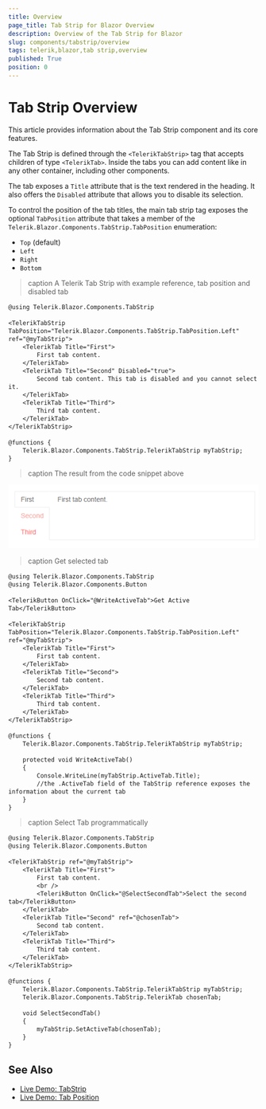 ```yaml
---
title: Overview
page_title: Tab Strip for Blazor Overview
description: Overview of the Tab Strip for Blazor
slug: components/tabstrip/overview
tags: telerik,blazor,tab strip,overview
published: True
position: 0
---
```


# Tab Strip Overview

This article provides information about the Tab Strip component and its core features.

The Tab Strip is defined through the `<TelerikTabStrip>` tag that accepts children of type `<TelerikTab>`. Inside the tabs you can add content like in any other container, including other components.

The tab exposes a `Title` attribute that is the text rendered in the heading. It also offers the `Disabled` attribute that allows you to disable its selection.

To control the position of the tab titles, the main tab strip tag exposes the optional `TabPosition` attribute that takes a member of the `Telerik.Blazor.Components.TabStrip.TabPosition` enumeration:

* `Top` (default)
* `Left`
* `Right`
* `Bottom`

>caption A Telerik Tab Strip with example reference, tab position and disabled tab

````CSHTML
@using Telerik.Blazor.Components.TabStrip

<TelerikTabStrip TabPosition="Telerik.Blazor.Components.TabStrip.TabPosition.Left" ref="@myTabStrip">
	<TelerikTab Title="First">
		First tab content.
	</TelerikTab>
	<TelerikTab Title="Second" Disabled="true">
		Second tab content. This tab is disabled and you cannot select it.
	</TelerikTab>
	<TelerikTab Title="Third">
		Third tab content.
	</TelerikTab>
</TelerikTabStrip>

@functions {
	Telerik.Blazor.Components.TabStrip.TelerikTabStrip myTabStrip;
}
````

>caption The result from the code snippet above

![](images/tabstrip-left.png)

>caption Get selected tab

````CSHTML
@using Telerik.Blazor.Components.TabStrip
@using Telerik.Blazor.Components.Button

<TelerikButton OnClick="@WriteActiveTab">Get Active Tab</TelerikButton>

<TelerikTabStrip TabPosition="Telerik.Blazor.Components.TabStrip.TabPosition.Left" ref="@myTabStrip">
	<TelerikTab Title="First">
		First tab content.
	</TelerikTab>
	<TelerikTab Title="Second">
		Second tab content.
	</TelerikTab>
	<TelerikTab Title="Third">
		Third tab content.
	</TelerikTab>
</TelerikTabStrip>

@functions {
	Telerik.Blazor.Components.TabStrip.TelerikTabStrip myTabStrip;

	protected void WriteActiveTab()
	{
		Console.WriteLine(myTabStrip.ActiveTab.Title);
		//the .ActiveTab field of the TabStrip reference exposes the information about the current tab
	}
}
````

>caption Select Tab programmatically

````CSHTML
@using Telerik.Blazor.Components.TabStrip
@using Telerik.Blazor.Components.Button

<TelerikTabStrip ref="@myTabStrip">
	<TelerikTab Title="First">
		First tab content.
		<br />
		<TelerikButton OnClick="@SelectSecondTab">Select the second tab</TelerikButton>
	</TelerikTab>
	<TelerikTab Title="Second" ref="@chosenTab">
		Second tab content.
	</TelerikTab>
	<TelerikTab Title="Third">
		Third tab content.
	</TelerikTab>
</TelerikTabStrip>

@functions {
	Telerik.Blazor.Components.TabStrip.TelerikTabStrip myTabStrip;
	Telerik.Blazor.Components.TabStrip.TelerikTab chosenTab;

	void SelectSecondTab()
	{
		myTabStrip.SetActiveTab(chosenTab);
	}
}
````

## See Also

  * [Live Demo: TabStrip](https://demos.telerik.com/blazor-ui/tabstrip/index)
  * [Live Demo: Tab Position](https://demos.telerik.com/blazor-ui/tabstrip/tabposition)
